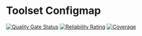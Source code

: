 # Toolset Configmap

[![Quality Gate Status](https://sonarcloud.io/api/project_badges/measure?project=eljaiek_toolset-configmap&metric=alert_status)](https://sonarcloud.io/dashboard?id=eljaiek_toolset-configmap)
[![Reliability Rating](https://sonarcloud.io/api/project_badges/measure?project=eljaiek_toolset-configmap&metric=reliability_rating)](https://sonarcloud.io/dashboard?id=eljaiek_toolset-configmap)
[![Coverage](https://sonarcloud.io/api/project_badges/measure?project=eljaiek_toolset-configmap&metric=coverage)](https://sonarcloud.io/dashboard?id=eljaiek_toolset-configmap)
